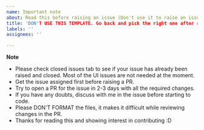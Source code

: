 ```yaml
---
name: Important note
about: Read this before raising an issue (Don't use it to raise an issue)
title: 'DON'T USE THIS TEMPLATE. Go back and pick the right one after reading'
labels: ''
assignees: ''

---
```


**Note**
- Please check closed issues tab to see if your issue has already been raised and closed. Most of the UI issues are not needed at the moment.
- Get the issue assigned first before raising a PR.
- Try to open a PR for the issue in 2-3 days with all the required changes. 
- If you have any doubts, discuss with me in the issue before starting to code.
- Please DON'T FORMAT the files, it makes it difficult while reviewing changes in the PR.
- Thanks for reading this and showing interest in contributing :D
